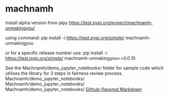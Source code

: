 # machnamh
install alpha version from pipy
https://test.pypi.org/project/machnamh-unmakingyou/

using command:
pip install -i https://test.pypi.org/simple/ machnamh-unmakingyou

or
for a specific release number use:
pip install -i https://test.pypi.org/simple/ machnamh-unmakingyou==0.0.10

See the Machnamh/demo_jupyter_notebooks/ folder for sample code which utilises the library for 3 steps in fairness review process.
Machnamh/demo_jupyter_notebooks/
Machnamh/demo_jupyter_notebooks/
Machnamh/demo_jupyter_notebooks/
[Github-flavored Markdown](https://guides.github.com/features/mastering-markdown/)

